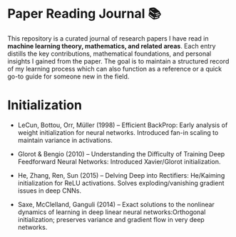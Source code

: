 # Paper Reading Journal 📚

This repository is a curated journal of research papers I have read in **machine learning theory, mathematics, and 
related areas**. 
Each entry distills the key contributions, mathematical foundations, and personal insights I gained 
from the paper. The goal is to maintain a structured record of my learning process which can also function as a reference
or a quick go-to guide for someone new in the field.

# Initialization
- LeCun, Bottou, Orr, Müller (1998) – Efficient BackProp: Early analysis of weight initialization for neural networks.
Introduced fan-in scaling to maintain variance in activations.

- Glorot & Bengio (2010) – Understanding the Difficulty of Training Deep Feedforward Neural Networks: Introduced Xavier/Glorot 
initialization.

- He, Zhang, Ren, Sun (2015) – Delving Deep into Rectifiers: He/Kaiming initialization for ReLU activations. Solves 
exploding/vanishing gradient issues in deep CNNs.

- Saxe, McClelland, Ganguli (2014) – Exact solutions to the nonlinear dynamics of learning in deep linear neural 
networks:Orthogonal initialization; preserves variance and gradient flow in very deep networks.

